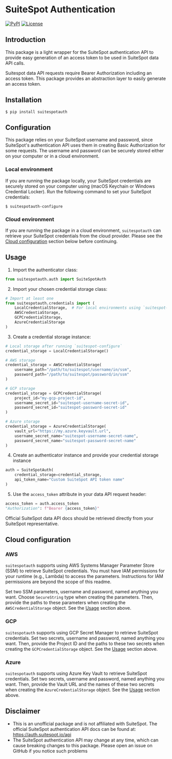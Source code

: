 # SuiteSpot Authentication

[![PyPI](https://img.shields.io/pypi/v/suitespotauth?color=blue)](https://pypi.org/project/suitespotauth/)
[![License](https://img.shields.io/badge/License-MIT-green.svg)](https://opensource.org/blog/license/mit)

## Introduction
This package is a light wrapper for the SuiteSpot authentication API to provide easy generation of an access token to be used in SuiteSpot data API calls.

Suitespot data API requests require Bearer Authorization including an access token. This package provides an abstraction layer to easily generate an access token.

## Installation
```shell
$ pip install suitespotauth
```

## Configuration
This package relies on your SuiteSpot username and password, since SuiteSpot's authentication API uses them in creating Basic Authorization for some requests. The username and password can be securely stored either on your computer or in a cloud environment.

### Local environment
If you are running the package locally, your SuiteSpot credentials are securely stored on your computer using (macOS Keychain or Windows Credential Locker). Run the following command to set your SuiteSpot credentials:
```shell
$ suitespotauth-configure
```

### Cloud environment
If you are running the package in a cloud environment, `suitespotauth` can retrieve your SuiteSpot credentials from the cloud provider. Please see the [Cloud configuration](#cloud-configuration) section below before continuing.

## Usage
1. Import the authenticator class:
```python
from suitespotauth.auth import SuiteSpotAuth
```

2. Import your chosen credential storage class:
```python
# Import at least one
from suitespotauth.credentials import (
    LocalCredentialStorage,  # For local environments using `suitespot-configure`
    AWSCredentiaStorage,
    GCPCredentialStorage,
    AzureCredentialStorage
)
```

3. Create a credential storage instance:
```python
# Local storage after running `suitespot-configure`
credential_storage = LocalCredentialStorage()

# AWS storage
credential_storage = AWSCredentialStorage(
    username_path="/path/to/suitespot/username/in/ssm",
    password_path="/path/to/suitespot/password/in/ssm"
)

# GCP storage
credential_storage = GCPCredentialStorage(
    project_id="my-gcp-project-id",
    username_secret_id="suitespot-username-secret-id",
    password_secret_id="suitespot-password-secret-id"
)

# Azure storage
credential_storage = AzureCredentialStorage(
    vault_url="https://my.azure.keyvault.url",
    username_secret_name="suitespot-username-secret-name",
    password_secret_name="suitespot-password-secret-name"
)
```

4. Create an authenticator instance and provide your credential storage instance
```python
auth = SuiteSpotAuth(
    credential_storage=credential_storage,
    api_token_name="Custom SuiteSpot API token name"
)
```

5. Use the `access_token` attribute in your data API request header:
```python
access_token = auth.access_token
"Authorization": f"Bearer {access_token}"
```

Official SuiteSpot data API docs should be retrieved directly from your SuiteSpot representative.

## Cloud configuration
### AWS
`suitespotauth` supports using AWS Systems Manager Parameter Store (SSM) to retrieve SuiteSpot credentials. You must have IAM permissions for your runtime (e.g., Lambda) to access the parameters. Instructions for IAM permissions are beyond the scope of this readme.

Set two SSM parameters, username and password, named anything you want. Choose `SecureString` type when creating the parameters. Then, provide the paths to these parameters when creating the `AWSCredentialStorage` object. See the [Usage](#usage) section above.

### GCP
`suitespotauth` supports using GCP Secret Manager to retrieve SuiteSpot credentials. Set two secrets, username and password, named anything you want. Then, provide the Project ID and the paths to these two secrets when creating the `GCPCredentialStorage` object. See the [Usage](#usage) section above.

### Azure
`suitespotauth` supports using Azure Key Vault to retrieve SuiteSpot credentials. Set two secrets, username and password, named anything you want. Then, provide the Vault URL and the names of these two secrets when creating the `AzureCredentialStorage` object. See the [Usage](#usage) section above.

## Disclaimer
- This is an unofficial package and is not affiliated with SuiteSpot. The official SuiteSpot authentication API docs can be found at: https://auth.suitespot.io/api
- The SuiteSpot authentication API may change at any time, which can cause breaking changes to this package. Please open an issue on GitHub if you notice such problems